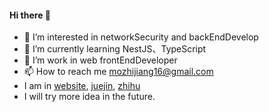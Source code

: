 #### Hi there 👋
- 👀 I’m interested in networkSecurity and backEndDevelop
- 🌱 I’m currently learning NestJS、TypeScript
- 💼 I’m work in web frontEndDeveloper
- 📫 How to reach me mozhijiang16@gmail.com
- I am in [website](https://mozhijiang.top), [juejin](https://juejin.cn/user/2981531265808750), [zhihu](https://www.zhihu.com/people/mozhijiang)
- I will try more idea in the future.

<!---
mozhijiang/mozhijiang is a ✨ special ✨ repository because its `README.md` (this file) appears on your GitHub profile.
You can click the Preview link to take a look at your changes.
--->
